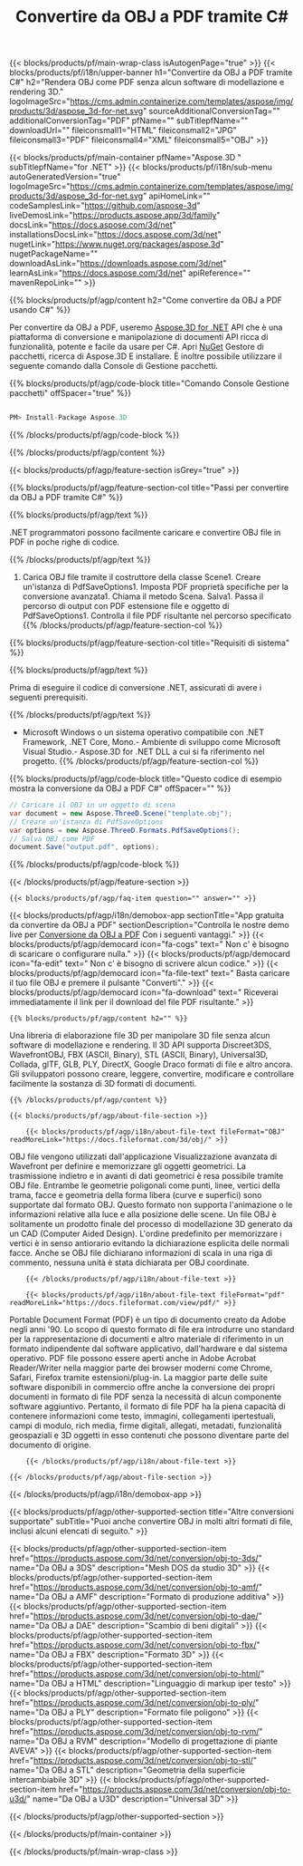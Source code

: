 ﻿---
title: Convertire da OBJ a PDF tramite C# 
weight: 640
url: /it/net/conversion/obj-to-pdf/ 
description: Codice di esempio per la conversione da OBJ a PDF C#. Utilizza API codice di esempio per la conversione da OBJ file batch a PDF all'interno di VB.NET, Asp.NET o qualsiasi applicazione basata su .NET.
---
{{< blocks/products/pf/main-wrap-class isAutogenPage="true" >}}
{{< blocks/products/pf/i18n/upper-banner h1="Convertire da OBJ a PDF tramite C#" h2="Rendera OBJ come PDF senza alcun software di modellazione e rendering 3D." logoImageSrc="https://cms.admin.containerize.com/templates/aspose/img/products/3d/aspose_3d-for-net.svg" sourceAdditionalConversionTag="" additionalConversionTag="PDF" pfName="" subTitlepfName="" downloadUrl="" fileiconsmall1="HTML" fileiconsmall2="JPG" fileiconsmall3="PDF" fileiconsmall4="XML" fileiconsmall5="OBJ" >}}

{{< blocks/products/pf/main-container pfName="Aspose.3D " subTitlepfName="for .NET" >}}
{{< blocks/products/pf/i18n/sub-menu autoGeneratedVersion="true" logoImageSrc="https://cms.admin.containerize.com/templates/aspose/img/products/3d/aspose_3d-for-net.svg" apiHomeLink="" codeSamplesLink="https://github.com/aspose-3d" liveDemosLink="https://products.aspose.app/3d/family" docsLink="https://docs.aspose.com/3d/net" installationsDocsLink="https://docs.aspose.com/3d/net" nugetLink="https://www.nuget.org/packages/aspose.3d" nugetPackageName="" downloadAsLink="https://downloads.aspose.com/3d/net" learnAsLink="https://docs.aspose.com/3d/net" apiReference="" mavenRepoLink="" >}}

{{% blocks/products/pf/agp/content h2="Come convertire da OBJ a PDF usando C#" %}}

 Per convertire da OBJ a PDF, useremo
 [Aspose.3D for .NET](https://products.aspose.com/3d/net) 
 API che è una piattaforma di conversione e manipolazione di documenti API ricca di funzionalità, potente e facile da usare per C#. Apri
 [NuGet](https://www.nuget.org/packages/aspose.3d) 
 Gestore di pacchetti, ricerca di
 Aspose.3D 
 E installare. È inoltre possibile utilizzare il seguente comando dalla Console di Gestione pacchetti.

{{% blocks/products/pf/agp/code-block title="Comando Console Gestione pacchetti" offSpacer="true" %}}

```cs

PM> Install-Package Aspose.3D


```

{{% /blocks/products/pf/agp/code-block %}}

{{% /blocks/products/pf/agp/content %}}

{{< blocks/products/pf/agp/feature-section isGrey="true" >}}

{{% blocks/products/pf/agp/feature-section-col title="Passi per convertire da OBJ a PDF tramite C#" %}}

{{% blocks/products/pf/agp/text %}}

 .NET programmatori possono facilmente caricare e convertire OBJ file in PDF in poche righe di codice.

{{% /blocks/products/pf/agp/text %}}

1. Carica OBJ file tramite il costruttore della classe Scene1. Creare un'istanza di PdfSaveOptions1. Imposta PDF proprietà specifiche per la conversione avanzata1. Chiama il metodo Scena. Salva1. Passa il percorso di output con PDF estensione file e oggetto di PdfSaveOptions1. Controlla il file PDF risultante nel percorso specificato
{{% /blocks/products/pf/agp/feature-section-col %}}

{{% blocks/products/pf/agp/feature-section-col title="Requisiti di sistema" %}}

{{% blocks/products/pf/agp/text %}}

 Prima di eseguire il codice di conversione .NET, assicurati di avere i seguenti prerequisiti.

{{% /blocks/products/pf/agp/text %}}

- Microsoft Windows o un sistema operativo compatibile con .NET Framework, .NET Core, Mono.- Ambiente di sviluppo come Microsoft Visual Studio.- Aspose.3D for .NET DLL a cui si fa riferimento nel progetto.
{{% /blocks/products/pf/agp/feature-section-col %}}

{{% blocks/products/pf/agp/code-block title="Questo codice di esempio mostra la conversione da OBJ a PDF C#" offSpacer="" %}}

```cs
// Caricare il OBJ in un oggetto di scena 
var document = new Aspose.ThreeD.Scene("template.obj");
// Creare un'istanza di PdfSaveOptions 
var options = new Aspose.ThreeD.Formats.PdfSaveOptions();
// Salva OBJ come PDF 
document.Save("output.pdf", options); 


```

{{% /blocks/products/pf/agp/code-block %}}

{{< /blocks/products/pf/agp/feature-section >}}

    {{< blocks/products/pf/agp/faq-item question="" answer="" >}}
 

<!-- aboutfile Starts -->

{{< blocks/products/pf/agp/i18n/demobox-app sectionTitle="App gratuita da convertire da OBJ a PDF" sectionDescription="Controlla le nostre demo live per [Conversione da OBJ a PDF](https://products.aspose.app/3d/conversion/obj-to-pdf) Con i seguenti vantaggi." >}}
        {{< blocks/products/pf/agp/democard icon="fa-cogs" text=" Non c\' è bisogno di scaricare o configurare nulla." >}}
        {{< blocks/products/pf/agp/democard icon="fa-edit" text=" Non c\' è bisogno di scrivere alcun codice." >}}
        {{< blocks/products/pf/agp/democard icon="fa-file-text" text=" Basta caricare il tuo file OBJ e premere il pulsante \"Converti\"." >}}
        {{< blocks/products/pf/agp/democard icon="fa-download" text=" Riceverai immediatamente il link per il download del file PDF risultante." >}}

    {{% blocks/products/pf/agp/content h2="" %}}

 Una libreria di elaborazione file 3D per manipolare 3D file senza alcun software di modellazione e rendering. Il 3D API supporta Discreet3DS, WavefrontOBJ, FBX (ASCII, Binary), STL (ASCII, Binary), Universal3D, Collada, glTF, GLB, PLY, DirectX, Google Draco formati di file e altro ancora. Gli sviluppatori possono creare, leggere, convertire, modificare e controllare facilmente la sostanza di 3D formati di documenti.



    {{% /blocks/products/pf/agp/content %}}

    {{< blocks/products/pf/agp/about-file-section >}}

        {{< blocks/products/pf/agp/i18n/about-file-text fileFormat="OBJ" readMoreLink="https://docs.fileformat.com/3d/obj/" >}}
OBJ file vengono utilizzati dall'applicazione Visualizzazione avanzata di Wavefront per definire e memorizzare gli oggetti geometrici. La trasmissione indietro e in avanti di dati geometrici è resa possibile tramite OBJ file. Entrambe le geometrie poligonali come punti, linee, vertici della trama, facce e geometria della forma libera (curve e superfici) sono supportate dal formato OBJ. Questo formato non supporta l'animazione o le informazioni relative alla luce e alla posizione delle scene. Un file OBJ è solitamente un prodotto finale del processo di modellazione 3D generato da un CAD (Computer Aided Design). L'ordine predefinito per memorizzare i vertici è in senso antiorario evitando la dichiarazione esplicita delle normali facce. Anche se OBJ file dichiarano informazioni di scala in una riga di commento, nessuna unità è stata dichiarata per OBJ coordinate.

        {{< /blocks/products/pf/agp/i18n/about-file-text >}}

        {{< blocks/products/pf/agp/i18n/about-file-text fileFormat="pdf" readMoreLink="https://docs.fileformat.com/view/pdf/" >}}
Portable Document Format (PDF) è un tipo di documento creato da Adobe negli anni '90. Lo scopo di questo formato di file era introdurre uno standard per la rappresentazione di documenti e altro materiale di riferimento in un formato indipendente dal software applicativo, dall'hardware e dal sistema operativo. PDF file possono essere aperti anche in Adobe Acrobat Reader/Writer nella maggior parte dei browser moderni come Chrome, Safari, Firefox tramite estensioni/plug-in. La maggior parte delle suite software disponibili in commercio offre anche la conversione dei propri documenti in formato di file PDF senza la necessità di alcun componente software aggiuntivo. Pertanto, il formato di file PDF ha la piena capacità di contenere informazioni come testo, immagini, collegamenti ipertestuali, campi di modulo, rich media, firme digitali, allegati, metadati, funzionalità geospaziali e 3D oggetti in esso contenuti che possono diventare parte del documento di origine.

        {{< /blocks/products/pf/agp/i18n/about-file-text >}}

    {{< /blocks/products/pf/agp/about-file-section >}}

{{< /blocks/products/pf/agp/i18n/demobox-app >}}

<!-- aboutfile Ends -->

{{< blocks/products/pf/agp/other-supported-section title="Altre conversioni supportate" subTitle="Puoi anche convertire OBJ in molti altri formati di file, inclusi alcuni elencati di seguito." >}}

{{< blocks/products/pf/agp/other-supported-section-item href="https://products.aspose.com/3d/net/conversion/obj-to-3ds/" name="Da OBJ a 3DS" description="Mesh DOS da studio 3D" >}}
{{< blocks/products/pf/agp/other-supported-section-item href="https://products.aspose.com/3d/net/conversion/obj-to-amf/" name="Da OBJ a AMF" description="Formato di produzione additiva" >}}
{{< blocks/products/pf/agp/other-supported-section-item href="https://products.aspose.com/3d/net/conversion/obj-to-dae/" name="Da OBJ a DAE" description="Scambio di beni digitali" >}}
{{< blocks/products/pf/agp/other-supported-section-item href="https://products.aspose.com/3d/net/conversion/obj-to-fbx/" name="Da OBJ a FBX" description="Formato 3D" >}}
{{< blocks/products/pf/agp/other-supported-section-item href="https://products.aspose.com/3d/net/conversion/obj-to-html/" name="Da OBJ a HTML" description="Linguaggio di markup iper testo" >}}
{{< blocks/products/pf/agp/other-supported-section-item href="https://products.aspose.com/3d/net/conversion/obj-to-ply/" name="Da OBJ a PLY" description="Formato file poligono" >}}
{{< blocks/products/pf/agp/other-supported-section-item href="https://products.aspose.com/3d/net/conversion/obj-to-rvm/" name="Da OBJ a RVM" description="Modello di progettazione di piante AVEVA" >}}
{{< blocks/products/pf/agp/other-supported-section-item href="https://products.aspose.com/3d/net/conversion/obj-to-stl/" name="Da OBJ a STL" description="Geometria della superficie intercambiabile 3D" >}}
{{< blocks/products/pf/agp/other-supported-section-item href="https://products.aspose.com/3d/net/conversion/obj-to-u3d/" name="Da OBJ a U3D" description="Universal 3D" >}}

{{< /blocks/products/pf/agp/other-supported-section >}}

{{< /blocks/products/pf/main-container >}}
    
{{< /blocks/products/pf/main-wrap-class >}}